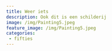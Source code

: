 ```yaml
---
title: Weer iets
description: Ook dit is een schilderij
image: /img/Painting5.jpeg
feature_image: /img/Painting5.jpeg
categories:
 - fifties
---
```

